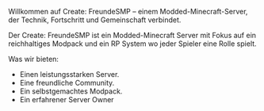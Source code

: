 Willkommen auf Create: FreundeSMP – einem Modded-Minecraft-Server, der Technik, Fortschritt und Gemeinschaft verbindet.

Der Create: FreundeSMP ist ein Modded-Minecraft Server mit Fokus auf ein reichhaltiges Modpack und ein RP System wo jeder Spieler eine Rolle spielt.

Was wir bieten:
* Einen leistungsstarken Server.
* Eine freundliche Community.
* Ein selbstgemachtes Modpack.
* Ein erfahrener Server Owner
